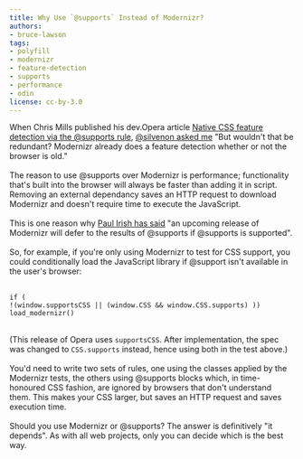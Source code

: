 ```yaml
---
title: Why Use `@supports` Instead of Modernizr?
authors:
- bruce-lawson
tags:
- polyfill
- modernizr
- feature-detection
- supports
- performance
- odin
license: cc-by-3.0
---
```

When Chris Mills published his dev.Opera article <a href="http://dev.opera.com/articles/view/native-css-feature-detection-via-the-supports-rule/">Native CSS feature detection via the @supports rule</a>, <a href="http://twitter.com/silvenon/statuses/271342719748677632">@silvenon asked me</a> &quot;But wouldn&#39;t that be redundant? Modernizr already does a feature detection whether or not the browser is old.&quot;<br/><br/>The reason to use @supports over Modernizr is performance; functionality that&#39;s built into the browser will always be faster than adding it in script. Removing an external dependancy saves an HTTP request to download Modernizr and doesn&#39;t require time to execute the JavaScript.<br/><br/>This is one reason why  <a href="http://www.broken-links.com/2012/08/06/firefox-supports-supports-gets-my-support/#comment-72122">Paul Irish has said</a> &quot;an upcoming release of Modernizr will defer to the results of @supports if @supports is supported&quot;.<br/><br/>So, for example, if you&#39;re only using Modernizr to test for CSS support, you could conditionally load the JavaScript library if @support isn&#39;t available in the user&#39;s browser:<br/><br/><pre><code>if ( !(window.supportsCSS || (window.CSS &amp;&amp; window.CSS.supports) )) load_modernizr()</code></pre><br/>(This release of Opera uses <code>supportsCSS</code>. After implementation, the spec was changed to  <code>CSS.supports</code> instead, hence using both in the test above.) <br/><br/>You&#39;d need to write two sets of rules, one using the classes applied by the Modernizr tests, the others using @supports blocks which, in time-honoured CSS fashion, are ignored by browsers that don&#39;t understand them. This makes your CSS larger, but saves an HTTP request and saves execution time.<br/><br/>Should you use Modernizr or @supports? The answer is definitively &quot;it depends&quot;. As with all web projects, only you can decide which is the best way. <br/>

